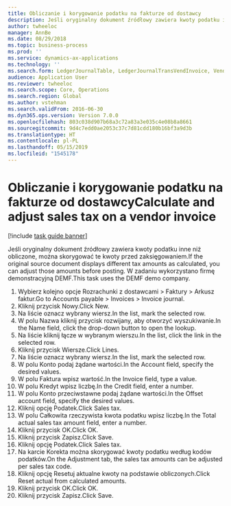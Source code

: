 ```yaml
---
title: Obliczanie i korygowanie podatku na fakturze od dostawcy
description: Jeśli oryginalny dokument źródłowy zawiera kwoty podatku inne niż obliczone, można skorygować te kwoty przed zaksięgowaniem.
author: twheeloc
manager: AnnBe
ms.date: 08/29/2018
ms.topic: business-process
ms.prod: ''
ms.service: dynamics-ax-applications
ms.technology: ''
ms.search.form: LedgerJournalTable, LedgerJournalTransVendInvoice, VendTableLookup, TaxTmpWorkTrans
audience: Application User
ms.reviewer: twheeloc
ms.search.scope: Core, Operations
ms.search.region: Global
ms.author: vstehman
ms.search.validFrom: 2016-06-30
ms.dyn365.ops.version: Version 7.0.0
ms.openlocfilehash: 803c038d907b68a3c72a83a3e035c4e08b8a8661
ms.sourcegitcommit: 9d4c7edd0ae2053c37c7d81cdd180b16bf3a9d3b
ms.translationtype: HT
ms.contentlocale: pl-PL
ms.lasthandoff: 05/15/2019
ms.locfileid: "1545178"
---
```

# <a name="calculate-and-adjust-sales-tax-on-a-vendor-invoice"></a><span data-ttu-id="7d6c9-103">Obliczanie i korygowanie podatku na fakturze od dostawcy</span><span class="sxs-lookup"><span data-stu-id="7d6c9-103">Calculate and adjust sales tax on a vendor invoice</span></span>

[!include [task guide banner](../../includes/task-guide-banner.md)]

<span data-ttu-id="7d6c9-104">Jeśli oryginalny dokument źródłowy zawiera kwoty podatku inne niż obliczone, można skorygować te kwoty przed zaksięgowaniem.</span><span class="sxs-lookup"><span data-stu-id="7d6c9-104">If the original source document displays different tax amounts as calculated, you can adjust those amounts before posting.</span></span> <span data-ttu-id="7d6c9-105">W zadaniu wykorzystano firmę demonstracyjną DEMF.</span><span class="sxs-lookup"><span data-stu-id="7d6c9-105">This task uses the DEMF demo company.</span></span>

1. <span data-ttu-id="7d6c9-106">Wybierz kolejno opcje Rozrachunki z dostawcami > Faktury > Arkusz faktur.</span><span class="sxs-lookup"><span data-stu-id="7d6c9-106">Go to Accounts payable > Invoices > Invoice journal.</span></span>
2. <span data-ttu-id="7d6c9-107">Kliknij przycisk Nowy.</span><span class="sxs-lookup"><span data-stu-id="7d6c9-107">Click New.</span></span>
3. <span data-ttu-id="7d6c9-108">Na liście oznacz wybrany wiersz.</span><span class="sxs-lookup"><span data-stu-id="7d6c9-108">In the list, mark the selected row.</span></span>
4. <span data-ttu-id="7d6c9-109">W polu Nazwa kliknij przycisk rozwijany, aby otworzyć wyszukiwanie.</span><span class="sxs-lookup"><span data-stu-id="7d6c9-109">In the Name field, click the drop-down button to open the lookup.</span></span>
5. <span data-ttu-id="7d6c9-110">Na liście kliknij łącze w wybranym wierszu.</span><span class="sxs-lookup"><span data-stu-id="7d6c9-110">In the list, click the link in the selected row.</span></span>
6. <span data-ttu-id="7d6c9-111">Kliknij przycisk Wiersze.</span><span class="sxs-lookup"><span data-stu-id="7d6c9-111">Click Lines.</span></span>
7. <span data-ttu-id="7d6c9-112">Na liście oznacz wybrany wiersz.</span><span class="sxs-lookup"><span data-stu-id="7d6c9-112">In the list, mark the selected row.</span></span>
8. <span data-ttu-id="7d6c9-113">W polu Konto podaj żądane wartości.</span><span class="sxs-lookup"><span data-stu-id="7d6c9-113">In the Account field, specify the desired values.</span></span>
9. <span data-ttu-id="7d6c9-114">W polu Faktura wpisz wartość.</span><span class="sxs-lookup"><span data-stu-id="7d6c9-114">In the Invoice field, type a value.</span></span>
10. <span data-ttu-id="7d6c9-115">W polu Kredyt wpisz liczbę.</span><span class="sxs-lookup"><span data-stu-id="7d6c9-115">In the Credit field, enter a number.</span></span>
11. <span data-ttu-id="7d6c9-116">W polu Konto przeciwstawne podaj żądane wartości.</span><span class="sxs-lookup"><span data-stu-id="7d6c9-116">In the Offset account field, specify the desired values.</span></span>
12. <span data-ttu-id="7d6c9-117">Kliknij opcję Podatek.</span><span class="sxs-lookup"><span data-stu-id="7d6c9-117">Click Sales tax.</span></span>
13. <span data-ttu-id="7d6c9-118">W polu Całkowita rzeczywista kwota podatku wpisz liczbę.</span><span class="sxs-lookup"><span data-stu-id="7d6c9-118">In the Total actual sales tax amount field, enter a number.</span></span>
14. <span data-ttu-id="7d6c9-119">Kliknij przycisk OK.</span><span class="sxs-lookup"><span data-stu-id="7d6c9-119">Click OK.</span></span>
15. <span data-ttu-id="7d6c9-120">Kliknij przycisk Zapisz.</span><span class="sxs-lookup"><span data-stu-id="7d6c9-120">Click Save.</span></span>
16. <span data-ttu-id="7d6c9-121">Kliknij opcję Podatek.</span><span class="sxs-lookup"><span data-stu-id="7d6c9-121">Click Sales tax.</span></span>
17. <span data-ttu-id="7d6c9-122">Na karcie Korekta można skorygować kwoty podatku według kodów podatków.</span><span class="sxs-lookup"><span data-stu-id="7d6c9-122">On the Adjustment tab, the sales tax amounts can be adjusted per sales tax code.</span></span>
18. <span data-ttu-id="7d6c9-123">Kliknij opcję Resetuj aktualne kwoty na podstawie obliczonych.</span><span class="sxs-lookup"><span data-stu-id="7d6c9-123">Click Reset actual from calculated amounts.</span></span>
19. <span data-ttu-id="7d6c9-124">Kliknij przycisk OK.</span><span class="sxs-lookup"><span data-stu-id="7d6c9-124">Click OK.</span></span>
20. <span data-ttu-id="7d6c9-125">Kliknij przycisk Zapisz.</span><span class="sxs-lookup"><span data-stu-id="7d6c9-125">Click Save.</span></span>

